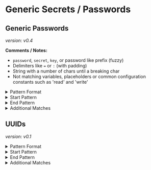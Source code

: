 <!-- WARNING: This README is generated automatically
-->
# Generic Secrets / Passwords

## Generic Passwords



*version: v0.4*

**Comments / Notes:**

- `password`, `secret`, `key`, or password like prefix (fuzzy)
- Delimiters like `=` or `:` (with padding)
- String with a number of chars until a breaking char
- Not matching variables, placeholders or common configuration constants such as 'read' and 'write'


<details>
<summary>Pattern Format</summary>
<p>

```regex
[a-zA-Z0-9!.,$%&*+?^_`{|}()[\]\\/~-][a-zA-Z0-9\t !.,$%&*+?^_`{|}()[\]\\/~-]*
```

</p>
</details>

<details>
<summary>Start Pattern</summary>
<p>

```regex
(?i)(?:api|jwt|mysql)?[_.-]?(?:pass?(?:wo?r?d|code|phrase)|pwd|secret)[\t ]*(={1,3}|:)[\t ]*(?:["']|b["'])?
```

</p>
</details><details>
<summary>End Pattern</summary>
<p>

```regex
(\z|[\r\n'"])
```

</p>
</details>
<details>
<summary>Additional Matches</summary>
<p>
Add these additional matches to the [Secret Scanning Custom Pattern](https://docs.github.com/en/enterprise-cloud@latest/code-security/secret-scanning/defining-custom-patterns-for-secret-scanning#example-of-a-custom-pattern-specified-using-additional-requirements).


- Not Match: `^(?i)(?:[A-Za-z0-9_.]*,\s*)?(?:str\()?[[<(]?(?:(?:user|key)_?)?(?:pass?(wo?r?d|code|phrase)|pass|pwd|secret|token|tok|redacted|placeholder|dummy|pw|thephrase),?[\]>)]?\\?$`
- Not Match: `^.*token.*$`
- Not Match: `^[a-zA-Z0-9._]+[_.](?:password|passphrase|secret|key).*$`
- Not Match: `^.* passphrase .*$`
- Not Match: `^(?i)(?:[a-zA-Z0-9_.]*,\s*)?[[<(]?(?:write|read|on|off|true|false|none|null|nil|undefined|eof|ignore|eol|git|yes|no|y|n),?[\]>)]?(?:\)\s*\{)?\\?$`
- Not Match: `^\s*%[sr]\s*$`
- Not Match: `^\s*$`
- Not Match: `^\s*(?:int|str|(?:typing\.)?Any|None|bytes|bool|ReadableBuffer)\s*([,|].*)?\s*$`
- Not Match: `^\s*(?:typing\.)?(?:[Tt]uple|[Ll]ist|[Dd]ict|Callable|Iterable|Sequence|Optional|Union)\[.*$`
- Not Match: `^\s*\.\.\.,?\s*$`
- Not Match: `^\s*\\\s*$`
- Not Match: `^\\n$`
- Not Match: `^\s*,s*$`
- Not Match: `^\\0$`
- Not Match: `^function\s*\([^)]*\)\s*{\s*`
- Not Match: `^\([^)]*\)\s*=>\s*(?:{\s*|[^;)]+[;)])$`
- Not Match: `^\s*[0-9]{1,4}(?:\s*(?:/\*|#|//).*)?$`
- Not Match: `^(?:new )?[a-zA-Z0-9_.]+\(.*$`
- Not Match: `^\s*(?:self|this)\.[a-zA-Z_][a-zA-Z0-9_]+[,[]?\s*$`
- Not Match: `^\s*[a-zA-Z0-9_.]+\[(?:[a-zA-Z0-9_.]+)?\]?\s*$`
- Not Match: `^\s*(?:~|/tmp|\.\.|\.)\s*$`
- Not Match: `^\\{1,2}w\+/g,( \\?)?$`
- Not Match: `^\s*\$\{[^}]+\}\s*$`
- Not Match: `^\s*\$\([^)]+\)\s*$`
- Not Match: `^\s*\{[^}]*\}\s*$`
- Not Match: `^\s*\[[^\]]*\]\s*$`
- Not Match: `^[,()[\]{}`.]\\?$`
- Not Match: `^geheim\$parole$`
- Not Match: `^\s*\([Oo]ptional\).*$`
- Not Match: `^-[)(]$`
- Not Match: `^0x[A-Fa-f0-9]+,?$`
- Not Match: `^\$[1-9]$`
- Not Match: `^\$[A-Za-z0-9_]+$`
- Not Match: `^[0-9],?$`
- Not Match: `^\s*ALL(?:\\n)?\s*$`
- Not Match: `^(?:public|private) [A-Za-z0-9_]+ \{$`
- Not Match: `^\$[a-zA-Z0-9_]+\{$`

</p>
</details>

## UUIDs



*version: v0.1*



<details>
<summary>Pattern Format</summary>
<p>

```regex
(?i)[0-9a-f]{8}-[0-9a-f]{4}-[0-9a-f]{4}-[0-9a-f]{4}-[0-9a-f]{12}
```

</p>
</details>

<details>
<summary>Start Pattern</summary>
<p>

```regex
\A|[^0-9A-Fa-f-]
```

</p>
</details><details>
<summary>End Pattern</summary>
<p>

```regex
\z|[^0-9A-Fa-f-]
```

</p>
</details>
<details>
<summary>Additional Matches</summary>
<p>
Add these additional matches to the [Secret Scanning Custom Pattern](https://docs.github.com/en/enterprise-cloud@latest/code-security/secret-scanning/defining-custom-patterns-for-secret-scanning#example-of-a-custom-pattern-specified-using-additional-requirements).


- Not Match: `^12345678-1234-5678-1234-567812345678$`
- Not Match: `^00000000-0000-0000-0000-000000000000$`
- Not Match: `^(?i)00010203-0405-0607-0809-0a0b0c0d0e0f$`
- Not Match: `^(?i)12345678-1234-1234-1234-123456789abc$`

</p>
</details>
